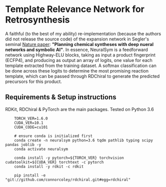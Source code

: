 # Template Relevance Network for Retrosynthesis
A faithful (to the best of my ability) re-implementation (because the authors did not release the source code) of the expansion network in Segler's seminal [Nature paper](https://www.nature.com/articles/nature25978): **"Planning chemical syntheses with deep nueral networks and symbolic AI"**. In essence, NeuralSym is a feedforward network using Highway-ELU blocks, taking as input a product fingerprint (ECFP4), and producing as output an array of logits, one value for each template extracted from the training dataset. A softmax classification can be done across these logits to determine the most promising reaction template, which can be passed through RDChiral to generate the predicted precursors for this product. 


## Requirements & Setup instructions
RDKit, RDChiral & PyTorch are the main packages.
Tested on Python 3.6
```
    TORCH_VER=1.6.0
    CUDA_VER=10.1
    CUDA_CODE=cu101

    # ensure conda is initialized first
    conda create -n neuralsym python=3.6 tqdm pathlib typing scipy pandas joblib -y
    conda activate neuralsym

    conda install -y pytorch=${TORCH_VER} torchvision cudatoolkit=${CUDA_VER} torchtext -c pytorch
    conda install -y rdkit -c rdkit

    pip install -e "git://github.com/connorcoley/rdchiral.git#egg=rdchiral"
```